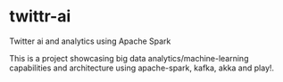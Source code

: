 # twittr-ai
Twitter ai and analytics using Apache Spark

This is a project showcasing big data analytics/machine-learning capabilities and architecture using apache-spark, kafka, akka and play!.

